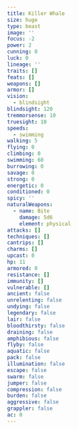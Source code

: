 ```yaml
---
title: Killer Whale
size: huge
type: beast
image: ''
focus: -2
power: 2
cunning: 0
luck: 0
lineage: ''
traits: []
feats: []
weapons: []
armor: []
vision:
  - blindsight
blindsight: 120
tremmorsense: 10
truesight: 10
speeds:
  - swimming
walking: 5
flying: 0
climbing: 0
swimming: 60
burrowing: 0
savage: 0
strong: 0
energetic: 0
conditioned: 0
spicy: ''
naturalWeapons:
  - name: Bite
    damage: 5d6
    element: physical
attacks: []
techniques: []
cantrips: []
charms: []
upcast: 0
hp: 11
armored: 0
resistance: []
immunity: []
vulnerable: []
ancient: false
unrelenting: false
undying: false
legendary: false
lair: false
bloodthirsty: false
draining: false
amphibious: false
flyby: false
aquatic: false
pack: false
illumination: false
escape: false
swarm: false
jumper: false
compression: false
burden: false
aggressive: false
grappler: false
ac: 0
---
```


